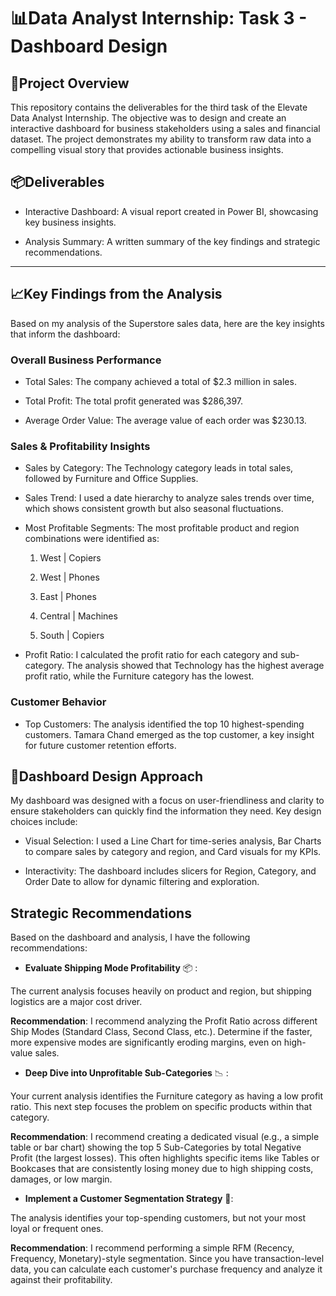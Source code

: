 # 📊Data Analyst Internship: Task 3 - Dashboard Design

## 📝Project Overview

This repository contains the deliverables for the third task of the Elevate Data Analyst Internship. The objective was to design and create an interactive dashboard for business stakeholders using a sales and financial dataset. The project demonstrates my ability to transform raw data into a compelling visual story that provides actionable business insights.

## 📦Deliverables

* Interactive Dashboard: A visual report created in Power BI, showcasing key business insights.

* Analysis Summary: A written summary of the key findings and strategic recommendations.

---

## 📈Key Findings from the Analysis

Based on my analysis of the Superstore sales data, here are the key insights that inform the dashboard:

### Overall Business Performance

* Total Sales: The company achieved a total of $2.3 million in sales.

* Total Profit: The total profit generated was $286,397.

* Average Order Value: The average value of each order was $230.13.

### Sales & Profitability Insights

* Sales by Category: The Technology category leads in total sales, followed by Furniture and Office Supplies.

* Sales Trend: I used a date hierarchy to analyze sales trends over time, which shows consistent growth but also seasonal fluctuations.

* Most Profitable Segments: The most profitable product and region combinations were identified as:

  1. West | Copiers

  2. West | Phones

  3. East | Phones

  4. Central | Machines

  5. South | Copiers

* Profit Ratio: I calculated the profit ratio for each category and sub-category. The analysis showed that Technology has the highest average profit ratio, while the Furniture category has the lowest.

### Customer Behavior

* Top Customers: The analysis identified the top 10 highest-spending customers. Tamara Chand emerged as the top customer, a key insight for future customer retention efforts.

## 🎨Dashboard Design Approach

My dashboard was designed with a focus on user-friendliness and clarity to ensure stakeholders can quickly find the information they need. Key design choices include:

* Visual Selection: I used a Line Chart for time-series analysis, Bar Charts to compare sales by category and region, and Card visuals for my KPIs.

* Interactivity: The dashboard includes slicers for Region, Category, and Order Date to allow for dynamic filtering and exploration.

## Strategic Recommendations

Based on the dashboard and analysis, I have the following recommendations:

*  **Evaluate Shipping Mode Profitability** 📦 :
  
The current analysis focuses heavily on product and region, but shipping logistics are a major cost driver.

**Recommendation**: I recommend analyzing the Profit Ratio across different Ship Modes (Standard Class, Second Class, etc.). Determine if the faster, more expensive modes are significantly eroding margins, even on high-value sales.

*  **Deep Dive into Unprofitable Sub-Categories** 📉 :

Your current analysis identifies the Furniture category as having a low profit ratio. This next step focuses the problem on specific products within that category.

**Recommendation**: I recommend creating a dedicated visual (e.g., a simple table or bar chart) showing the top 5 Sub-Categories by total Negative Profit (the largest losses). This often highlights specific items like Tables or Bookcases that are consistently losing money due to high shipping costs, damages, or low margin.

* **Implement a Customer Segmentation Strategy** 👑:

The analysis identifies your top-spending customers, but not your most loyal or frequent ones.

**Recommendation**: I recommend performing a simple RFM (Recency, Frequency, Monetary)-style segmentation. Since you have transaction-level data, you can calculate each customer's purchase frequency and analyze it against their profitability.
